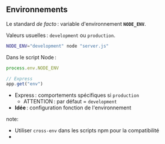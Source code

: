 ## Environnements

Le standard *de facto* : variable d'environnement **`NODE_ENV`**.

Valeurs usuelles : `development` ou `production`.

```sh
NODE_ENV="development" node "server.js"
```

Dans le script Node :

```js
process.env.NODE_ENV

// Express
app.get("env")
```

* Express : comportements spécifiques si `production`
  * ATTENTION : par défaut = `development`
* **Idée** : configuration fonction de l'environnement

note:

* Utiliser `cross-env` dans les scripts npm pour la compatibilité
* 